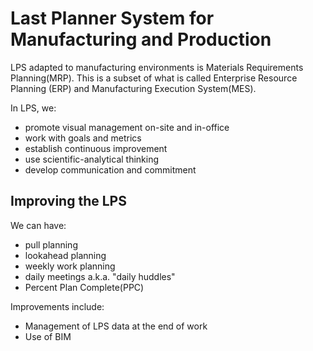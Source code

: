 # Last Planner System for Manufacturing and Production
LPS adapted to manufacturing environments is Materials Requirements Planning(MRP). This is a subset of what is called Enterprise Resource Planning (ERP) and Manufacturing Execution System(MES).

In LPS, we:
- promote visual management on-site and in-office
- work with goals and metrics
- establish continuous improvement
- use scientific-analytical thinking
- develop communication and commitment

## Improving the LPS
We can have:
- pull planning
- lookahead planning
- weekly work planning
- daily meetings a.k.a. "daily huddles"
- Percent Plan Complete(PPC)

Improvements include:
- Management of LPS data at the end of work
- Use of BIM
